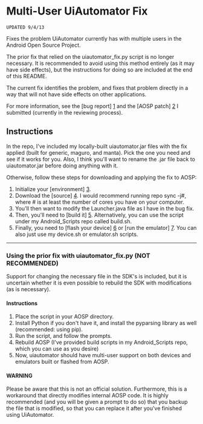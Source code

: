 Multi-User UiAutomator Fix
=========================

    UPDATED 9/4/13

Fixes the problem UiAutomator currently has with multiple users in the Android Open Source Project.

The prior fix that relied on the uiautomator_fix.py script is no longer necessary. It is recommended to avoid using this method entirely (as it may have side effects), but the instructions for doing so are included at the end of this README.

The current fix identifies the problem, and fixes that problem directly in a way that will not have side effects on other applications.

For more information, see the [bug report] [1]
and the [AOSP patch] [2] I submitted (currently in the reviewing process).

  [1]: http://code.google.com/p/android/issues/detail?id=58987 "Bug Report"
  [2]: https://android-review.googlesource.com/64730 "AOSP Patch"

Instructions
------------

In the repo, I've included my locally-built uiautomator.jar files with the fix applied (built for generic, maguro, and manta). Pick the one you need and see if it works for you. Also, I think you'll want to rename the .jar file back to uiautomator.jar before doing anything with it.

Otherwise, follow these steps for downloading and applying the fix to AOSP:

1. Initialize your [environment] [3]. 
2. Download the [source] [4]. I would recommend running repo sync -j#, where # is at least the number of cores you have on your computer.
3. You'll then want to modify the Launcher.java file as I have in the bug fix.
4. Then, you'll need to [build it] [5]. Alternatively, you can use the script under my Android_Scripts repo called build.sh.
5. Finally, you need to [flash your device] [6] or [run the emulator] [7]. You can also just use my device.sh or emulator.sh scripts.

  [3]: http://source.android.com/source/initializing.html "environment"
  [4]: http://source.android.com/source/downloading.html#initializing-a-repo-client "source"
  [5]: http://source.android.com/source/building-running.html "building"
  [6]: http://source.android.com/source/building-devices.html "flash_device"
  [7]: http://developer.android.com/tools/help/emulator.html#startup-options "run_emulator"  

---

### Using the prior fix with uiautomator_fix.py (NOT RECOMMENDED)

Support for changing the necessary file in the SDK's is included, but it is uncertain whether it is even possible to rebuild the SDK with modifications (as is necessary).

#### Instructions

1. Place the script in your AOSP directory.
2. Install Python if you don't have it, and install the pyparsing library as well (recommended: using pip).
3. Run the script, and follow the prompts.
4. Rebuild AOSP (I've provided build scripts in my Android_Scripts repo, which you can use as you desire)
5. Now, uiautomator should have multi-user support on both devices and emulators built or flashed from AOSP.

#### WARNING

Please be aware that this is not an official solution. Furthermore, this is a workaround that directly modifies internal AOSP code. It is highly recommended (and you will be given a prompt to do so) that you backup the file that is modified, so that you can replace it after you've finished using UiAutomator.
